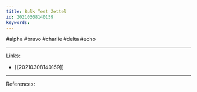 ```yaml
---
title: Bulk Test Zettel
id: 20210308140159
keywords:
---
```

#alpha #bravo #charlie #delta #echo

---
Links:

- [[20210308140159]]

---
References:
